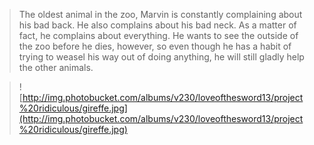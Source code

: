 > The oldest animal in the zoo, Marvin is constantly complaining about his bad back.  He also complains about his bad neck.  As a matter of fact, he complains about everything.  He wants to see the outside of the zoo before he dies, however, so even though he has a habit of trying to weasel his way out of doing anything, he will still gladly help the other animals.

> ![http://img.photobucket.com/albums/v230/loveofthesword13/project%20ridiculous/gireffe.jpg](http://img.photobucket.com/albums/v230/loveofthesword13/project%20ridiculous/gireffe.jpg)